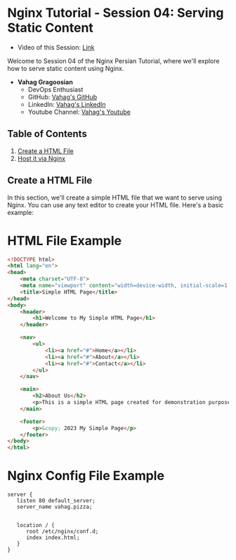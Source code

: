 # Nginx Tutorial - Session 04: Serving Static Content
- Video of this Session: [Link](https://www.youtube.com/watch?v=I_Qul4thJMU&list=PL63NzugBawGe1nUhAveIBfYHtbiXvKKEb&index=4) 

Welcome to Session 04 of the Nginx Persian Tutorial, where we'll explore how to serve static content using Nginx.

- **Vahag Gragoosian**
  - DevOps Enthusiast
  - GitHub: [Vahag's GitHub](https://github.com/Vahaggn)
  - LinkedIn: [Vahag's LinkedIn](https://www.linkedin.com/in/vahag-gragosian/)
  - Youtube Channel: [Vahag's Youtube](https://www.youtube.com/@vahaggn) 

## Table of Contents

1. [Create a HTML File](#create-a-html-file)
2. [Host it via Nginx](#host-it-via-nginx)

## Create a HTML File

In this section, we'll create a simple HTML file that we want to serve using Nginx. You can use any text editor to create your HTML file. Here's a basic example:

# HTML File Example
```html
<!DOCTYPE html>
<html lang="en">
<head>
    <meta charset="UTF-8">
    <meta name="viewport" content="width=device-width, initial-scale=1.0">
    <title>Simple HTML Page</title>
</head>
<body>
    <header>
        <h1>Welcome to My Simple HTML Page</h1>
    </header>

    <nav>
        <ul>
            <li><a href="#">Home</a></li>
            <li><a href="#">About</a></li>
            <li><a href="#">Contact</a></li>
        </ul>
    </nav>

    <main>
        <h2>About Us</h2>
        <p>This is a simple HTML page created for demonstration purposes.</p>
    </main>

    <footer>
        <p>&copy; 2023 My Simple Page</p>
    </footer>
</body>
</html>
```
# Nginx Config File Example
```nginx
server {
   listen 80 default_server;
   server_name vahag.pizza;


   location / {
      root /etc/nginx/conf.d;
      index index.html;
   }
}
```